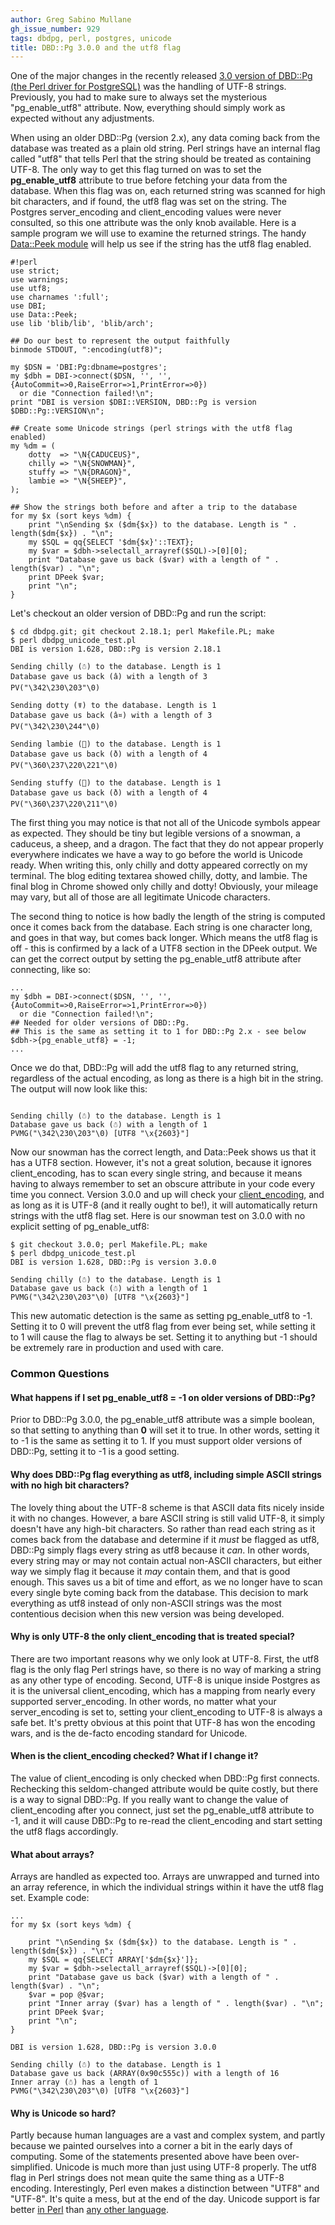 ```yaml
---
author: Greg Sabino Mullane
gh_issue_number: 929
tags: dbdpg, perl, postgres, unicode
title: DBD::Pg 3.0.0 and the utf8 flag
---
```




One of the major changes in the recently released [3.0 version of DBD::Pg (the Perl driver for PostgreSQL)](http://blog.endpoint.com/2014/02/perl-postgresql-driver-dbdpg-300.html) was the handling of UTF-8 strings. Previously, you had to make sure to always set the mysterious "pg_enable_utf8" attribute. Now, everything should simply work as expected without any adjustments.

When using an older DBD::Pg (version 2.x), any data coming back from the database was treated as a plain old string. Perl strings have an internal flag called "utf8" that tells Perl that the string should be treated as containing UTF-8. The only way to get this flag turned on was to set the **pg_enable_utf8** attribute to true before fetching your data from the database. When this flag was on, each returned string was scanned for high bit characters, and if found, the utf8 flag was set on the string. The Postgres server_encoding and client_encoding values were never consulted, so this one attribute was the only knob available. Here is a sample program we will use to examine the returned strings. The handy [Data::Peek module](http://search.cpan.org/~hmbrand/Data-Peek/Peek.pm) will help us see if the string has the utf8 flag enabled.

```
#!perl
use strict;
use warnings;
use utf8;
use charnames ':full';
use DBI;
use Data::Peek;
use lib 'blib/lib', 'blib/arch';

## Do our best to represent the output faithfully
binmode STDOUT, ":encoding(utf8)";

my $DSN = 'DBI:Pg:dbname=postgres';
my $dbh = DBI->connect($DSN, '', '', {AutoCommit=>0,RaiseError=>1,PrintError=>0})
  or die "Connection failed!\n";                                            
print "DBI is version $DBI::VERSION, DBD::Pg is version $DBD::Pg::VERSION\n";

## Create some Unicode strings (perl strings with the utf8 flag enabled)
my %dm = (
    dotty  => "\N{CADUCEUS}",
    chilly => "\N{SNOWMAN}",
    stuffy => "\N{DRAGON}",
    lambie => "\N{SHEEP}",
);

## Show the strings both before and after a trip to the database
for my $x (sort keys %dm) {
    print "\nSending $x ($dm{$x}) to the database. Length is " . length($dm{$x}) . "\n";                                                                    
    my $SQL = qq{SELECT '$dm{$x}'::TEXT};             
    my $var = $dbh->selectall_arrayref($SQL)->[0][0];
    print "Database gave us back ($var) with a length of " . length($var) . "\n";
    print DPeek $var;
    print "\n";
}
```

Let's checkout an older version of DBD::Pg and run the script:

```
$ cd dbdpg.git; git checkout 2.18.1; perl Makefile.PL; make
$ perl dbdpg_unicode_test.pl
DBI is version 1.628, DBD::Pg is version 2.18.1

Sending chilly (☃) to the database. Length is 1
Database gave us back (â) with a length of 3
PV("\342\230\203"\0)

Sending dotty (☤) to the database. Length is 1
Database gave us back (â¤) with a length of 3
PV("\342\230\244"\0)

Sending lambie (🐑) to the database. Length is 1
Database gave us back (ð) with a length of 4
PV("\360\237\220\221"\0)

Sending stuffy (🐉) to the database. Length is 1
Database gave us back (ð) with a length of 4
PV("\360\237\220\211"\0)

```

The first thing you may notice is that not all of the Unicode symbols appear as expected. They should be tiny but legible versions of a snowman, a caduceus, a sheep, and a dragon. The fact that they do not appear properly everywhere indicates we have a way to go before the world is Unicode ready. When writing this, only chilly and dotty appeared correctly on my terminal. The blog editing textarea showed chilly, dotty, and lambie. The final blog in Chrome showed only chilly and dotty! Obviously, your mileage may vary, but all of those are all legitimate Unicode characters.

The second thing to notice is how badly the length of the string is computed once it comes back from the database. Each string is one character long, and goes in that way, but comes back longer. Which means the utf8 flag is off - this is confirmed by a lack of a UTF8 section in the DPeek output. We can get the correct output by setting the pg_enable_utf8 attribute after connecting, like so:

```
...
my $dbh = DBI->connect($DSN, '', '', {AutoCommit=>0,RaiseError=>1,PrintError=>0})
  or die "Connection failed!\n";
## Needed for older versions of DBD::Pg.
## This is the same as setting it to 1 for DBD::Pg 2.x - see below
$dbh->{pg_enable_utf8} = -1;
...
```

Once we do that, DBD::Pg will add the utf8 flag to any returned string, regardless of the actual encoding, as long as there is a high bit in the string. The output will now look like this:

```

Sending chilly (☃) to the database. Length is 1
Database gave us back (☃) with a length of 1
PVMG("\342\230\203"\0) [UTF8 "\x{2603}"]

```

Now our snowman has the correct length, and Data::Peek shows us that it has a UTF8 section. However, it's not a great solution, because it ignores client_encoding, has to scan every single string, and because it means having to always remember  to set an obscure attribute in your code every time you connect. Version 3.0.0 and up will check your [client_encoding](http://www.postgresql.org/docs/9.3/static/multibyte.html), and as long as it is UTF-8 (and it really ought to be!), it will automatically return strings with the utf8 flag set. Here is our snowman test on 3.0.0 with no explicit setting of pg_enable_utf8:

```
$ git checkout 3.0.0; perl Makefile.PL; make
$ perl dbdpg_unicode_test.pl
DBI is version 1.628, DBD::Pg is version 3.0.0

Sending chilly (☃) to the database. Length is 1
Database gave us back (☃) with a length of 1
PVMG("\342\230\203"\0) [UTF8 "\x{2603}"]

```

This new automatic detection is the same as setting pg_enable_utf8 to -1. Setting it to 0 will prevent the utf8 flag from ever being set, while setting it to 1 will cause the flag to always be set. Setting it to anything but -1 should be extremely rare in production and used with care.

### Common Questions

#### What happens if I set pg_enable_utf8 = -1 on older versions of DBD::Pg?

Prior to DBD::Pg 3.0.0, the pg_enable_utf8 attribute was a simple boolean, so that setting to anything than **0** will set it to true. In other words, setting it to -1 is the same as setting it to 1. If you must support older versions of DBD::Pg, setting it to -1 is a good setting.

#### Why does DBD::Pg flag everything as utf8, including simple ASCII strings with no high bit characters?

The lovely thing about the UTF-8 scheme is that ASCII data fits nicely inside it with no changes. However, a bare ASCII string is still valid UTF-8, it simply doesn't have any high-bit characters. So rather than read each string as it comes back from the database and determine if it *must* be flagged as utf8, DBD::Pg simply flags every string as utf8 because it *can*. In other words, every string may or may not contain actual non-ASCII characters, but either way we simply flag it because it *may* contain them, and that is good enough. This saves us a bit of time and effort, as we no longer have to scan every single byte coming back from the database. This decision to mark everything as utf8 instead of only non-ASCII strings was the most contentious decision when this new version was being developed.

#### Why is only UTF-8 the only client_encoding that is treated special?

There are two important reasons why we only look at UTF-8. First, the utf8 flag is the only flag Perl strings have, so there is no way of marking a string as any other type of encoding. Second, UTF-8 is unique inside Postgres as it is the universal client_encoding, which has a mapping from nearly every supported server_encoding. In other words, no matter what your server_encoding is set to, setting your client_encoding to UTF-8 is always a safe bet. It's pretty obvious at this point that UTF-8 has won the encoding wars, and is the de-facto encoding standard for Unicode.

#### When is the client_encoding checked? What if I change it?

The value of client_encoding is only checked when DBD::Pg first connects. Rechecking this seldom-changed attribute would be quite costly, but there is a way to signal DBD::Pg. If you really want to change the value of client_encoding after you connect, just set the pg_enable_utf8 attribute to -1, and it will cause DBD::Pg to re-read the client_encoding and start setting the utf8 flags accordingly.

#### What about arrays?

Arrays are handled as expected too. Arrays are unwrapped and turned into an array reference, in which the individual strings within it have the utf8 flag set. Example code:

```
...
for my $x (sort keys %dm) {

    print "\nSending $x ($dm{$x}) to the database. Length is " . length($dm{$x}) . "\n";
    my $SQL = qq{SELECT ARRAY['$dm{$x}']};
    my $var = $dbh->selectall_arrayref($SQL)->[0][0];
    print "Database gave us back ($var) with a length of " . length($var) . "\n";
    $var = pop @$var;
    print "Inner array ($var) has a length of " . length($var) . "\n";
    print DPeek $var;
    print "\n";
}

DBI is version 1.628, DBD::Pg is version 3.0.0

Sending chilly (☃) to the database. Length is 1
Database gave us back (ARRAY(0x90c555c)) with a length of 16
Inner array (☃) has a length of 1
PVMG("\342\230\203"\0) [UTF8 "\x{2603}"]

```

#### Why is Unicode so hard?

Partly because human languages are a vast and complex system, and partly because we painted ourselves into a corner a bit in the early days of computing. Some of the statements presented above have been over-simplified. Unicode is much more than just using UTF-8 properly. The utf8 flag in Perl strings does not mean quite the same thing as a UTF-8 encoding. Interestingly, Perl even makes a distinction between "UTF8" and "UTF-8". It's quite a mess, but at the end of the day. Unicode support is far better [in Perl](http://perldoc.perl.org/perlunicode.html) than [any other language](http://dheeb.files.wordpress.com/2011/07/gbu.pdf).


